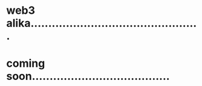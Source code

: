 # web3 alika................................................
# coming soon.......................................
